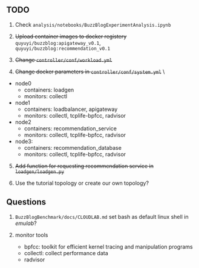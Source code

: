 ## TODO
1. Check `analysis/notebooks/BuzzBlogExperimentAnalysis.ipynb`

2. <s>Upload container images to docker registery</s> \
`quyuyi/buzzblog:apigateway_v0.1`, `quyuyi/buzzblog:recommendation_v0.1`

3. <s>Change `controller/conf/workload.yml`</s>

4. <s>Change docker parameters in `controller/conf/system.yml`</s> \
- node0
    - containers: loadgen
    - monitors: collectl
- node1
    - containers: loadbalancer, apigateway
    - monitors: collectl, tcplife-bpfcc, radvisor
- node2
    - containers: recommendation_service
    - monitors: collectl, tcplife-bpfcc, radvisor
- node3:
    - containers: recommendation_database
    - monitors: collectl, tcplife-bpfcc, radvisor

5. <s>Add function for requesting recommendation service in `loadgen/loadgen.py`</s>

6. Use the tutorial topology or create our own topology?



## Questions
1. `BuzzBlogBenchmark/docs/CLOUDLAB.md` set bash as default linux shell in *emulab*?

2. monitor tools
    - bpfcc: toolkit for efficient kernel tracing and manipulation programs
    - collectl: collect performance data
    - radvisor

